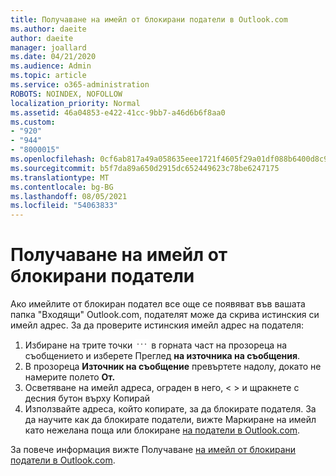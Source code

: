 ```yaml
---
title: Получаване на имейл от блокирани податели в Outlook.com
ms.author: daeite
author: daeite
manager: joallard
ms.date: 04/21/2020
ms.audience: Admin
ms.topic: article
ms.service: o365-administration
ROBOTS: NOINDEX, NOFOLLOW
localization_priority: Normal
ms.assetid: 46a04853-e422-41cc-9bb7-a46d6b6f8aa0
ms.custom:
- "920"
- "944"
- "8000015"
ms.openlocfilehash: 0cf6ab817a49a058635eee1721f4605f29a01df088b6400d8c90f5137efd30c1
ms.sourcegitcommit: b5f7da89a650d2915dc652449623c78be6247175
ms.translationtype: MT
ms.contentlocale: bg-BG
ms.lasthandoff: 08/05/2021
ms.locfileid: "54063833"
---
```

# <a name="receiving-email-from-blocked-senders"></a>Получаване на имейл от блокирани податели

Ако имейлите от блокиран подател все още се появяват във вашата папка "Входящи" Outlook.com, подателят може да скрива истинския си имейл адрес. За да проверите истинския имейл адрес на подателя:
  
1. Избиране на трите точки <img src='data:image/png;base64,iVBORw0KGgoAAAANSUhEUgAAABYAAAAPCAYAAADgbT9oAAAACXBIWXMAAA7EAAAOxAGVKw4bAAAAB3RJTUUH4wYLFhkF94QzeAAAAAd0RVh0QXV0aG9yAKmuzEgAAAAMdEVYdERlc2NyaXB0aW9uABMJISMAAAAKdEVYdENvcHlyaWdodACsD8w6AAAADnRFWHRDcmVhdGlvbiB0aW1lADX3DwkAAAAJdEVYdFNvZnR3YXJlAF1w/zoAAAALdEVYdERpc2NsYWltZXIAt8C0jwAAAAh0RVh0V2FybmluZwDAG+aHAAAAB3RFWHRTb3VyY2UA9f+D6wAAAAh0RVh0Q29tbWVudAD2zJa/AAAABnRFWHRUaXRsZQCo7tInAAAAL0lEQVQ4jWP8////fwYaACZaGDpq8HAzuKGhnqGhoR5DIaniNHMx42gGGTUYAwAAw6QRD6XFR1wAAAAASUVORK5CYII=' />
 в горната част на прозореца на съобщението и изберете Преглед **на източника на съобщения**.
2. В прозореца **Източник на съобщение** превъртете надолу, докато не намерите полето **От.**
3. Осветяване на имейл адреса, ограден в него, \< \> и щракнете с десния бутон върху Копирай 
4. Използвайте адреса, който копирате, за да блокирате подателя. За да научите как да блокирате податели, вижте Маркиране на имейл като нежелана поща или блокиране [на податели в Outlook.com](https://support.office.com/article/a3ece97b-82f8-4a5e-9ac3-e92fa6427ae4?wt.mc_id=Office_Outlook_com_Alchemy).

За повече информация вижте Получаване [на имейл от блокирани податели в Outlook.com](https://support.office.com/article/265923a0-b52c-4157-92c8-370385215da1?wt.mc_id=Office_Outlook_com_Alchemy).